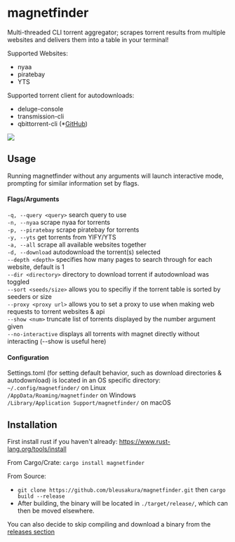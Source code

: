 # magnetfinder

Multi-threaded CLI torrent aggregator; scrapes torrent results from multiple websites and delivers them into a table in your terminal!

Supported Websites:
- nyaa 
- piratebay
- YTS

Supported torrent client for autodownloads:
- deluge-console
- transmission-cli
- qbittorrent-cli (*[GitHub](https://github.com/ludviglundgren/qbittorrent-cli))

![](https://i.imgur.com/piuGz7w.png)

## Usage

Running magnetfinder without any arguments will launch interactive mode, prompting for similar information set by flags.

#### Flags/Arguments<br>
```-q, --query <query>``` search query to use<br>
```-n, --nyaa``` scrape nyaa for torrents<br>
```-p, --piratebay``` scrape piratebay for torrents<br>
```-y, --yts``` get torrents from YIFY/YTS<br>
```-a, --all``` scrape all available websites together<br>
```-d, --download``` autodownload the torrent(s) selected<br>
```--depth <depth>```  specifies how many pages to search through for each website, default is 1<br>
```--dir <directory>``` directory to download torrent if autodownload was toggled<br>
```--sort <seeds/size>``` allows you to specifiy if the torrent table is sorted by seeders or size<br>
```--proxy <proxy url>``` allows you to set a proxy to use when making web requests to torrent websites & api<br>
```--show <num>``` truncate list of torrents displayed by the number argument given<br>
```--no-interactive``` displays all torrents with magnet directly without interacting (--show is useful here)
  
#### Configuration

Settings.toml (for setting default behavior, such as download directories & autodownload) is located in an OS specific directory:<br>
```~/.config/magnetfinder/``` on Linux<br>
```/AppData/Roaming/magnetfinder``` on Windows<br>
```/Library/Application Support/magnetfinder/``` on macOS<br>
  

## Installation
First install rust if you haven't already: https://www.rust-lang.org/tools/install<br>

From Cargo/Crate: ```cargo install magnetfinder```<br>

From Source: 
- ```git clone https://github.com/bleusakura/magnetfinder.git``` then ```cargo build --release```
- After building, the binary will be located in ```./target/release/```, which can then be moved elsewhere.

You can also decide to skip compiling and download a binary from the [releases section](https://github.com/bleusakura/magnetfinder/releases)
